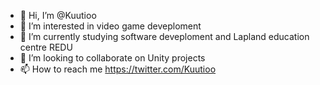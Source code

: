 - 👋 Hi, I’m @Kuutioo
- 👀 I’m interested in video game deveploment
- 🌱 I’m currently studying software deveploment and Lapland education centre REDU
- 💞️ I’m looking to collaborate on Unity projects
- 📫 How to reach me https://twitter.com/Kuutioo

<!---
Kuutioo/Kuutioo is a ✨ special ✨ repository because its `README.md` (this file) appears on your GitHub profile.
You can click the Preview link to take a look at your changes.
--->
